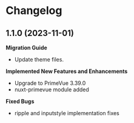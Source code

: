 # Changelog

## 1.1.0 (2023-11-01)

**Migration Guide**

-   Update theme files.

**Implemented New Features and Enhancements**

-   Upgrade to PrimeVue 3.39.0
-   nuxt-primevue module added

**Fixed Bugs**

-   ripple and inputstyle implementation fixes
